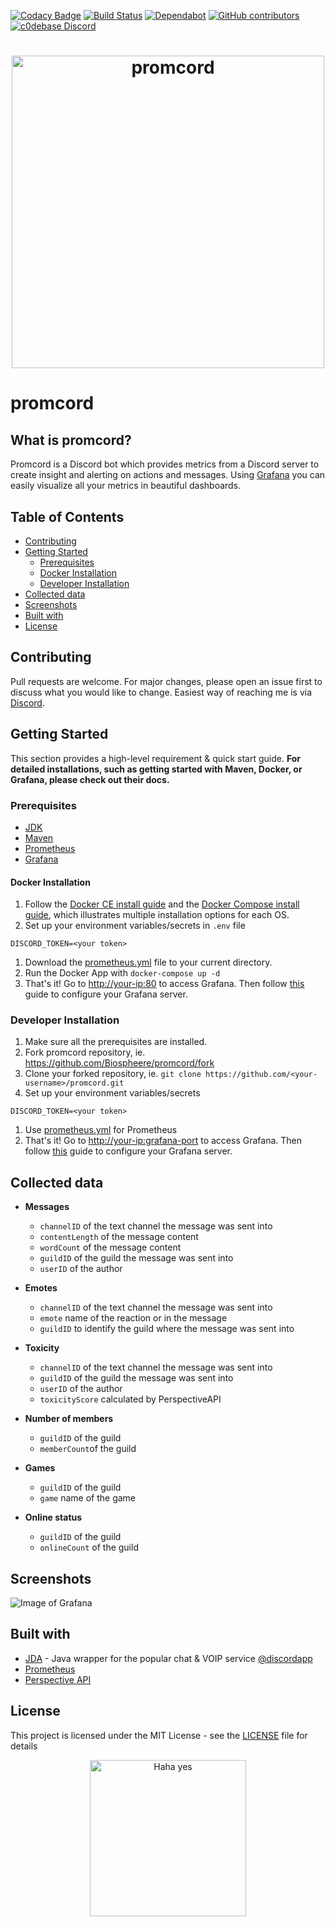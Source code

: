 [![Codacy Badge](https://api.codacy.com/project/badge/Grade/9b76ad18252a4b9c80b40f4115e98a76)](https://www.codacy.com/app/biosphere.dev/promcord?utm_source=github.com&amp;utm_medium=referral&amp;utm_content=Biospheere/promcord&amp;utm_campaign=Badge_Grade)
[![Build Status](https://travis-ci.com/Biospheere/promcord.svg?branch=master)](https://travis-ci.com/Biospheere/promcord)
[![Dependabot](https://api.dependabot.com/badges/status?host=github&repo=Biospheere/c0debaseBot)](https://dependabot.com/)
[![GitHub contributors](https://img.shields.io/github/contributors/biospheere/promcord.svg)](https://github.com/Biospheere/promcord/graphs/contributors/)
[![c0debase Discord](https://discordapp.com/api/guilds/361448651748540426/embed.png)](discord.gg/cDV38ht)

<h1 align="center">
  <img src="https://i.imgur.com/qaEw7mF.png" alt="promcord" width="500">
  <br>
</h1>

# promcord

## What is promcord?

Promcord is a Discord bot which provides metrics from a Discord server to create insight and alerting on actions and messages. Using [Grafana](https://grafana.com/) you can easily visualize all your metrics in beautiful dashboards.

## Table of Contents

  - [Contributing](#contributing)
  - [Getting Started](#getting-started)
    - [Prerequisites](#prerequisites)
    - [Docker Installation ](#docker-installation)
    - [Developer Installation ](#developer-installation)
  - [Collected data](#collected-data)
  - [Screenshots](#screenshots)
  - [Built with](#built-with)
  - [License](#license)


## Contributing

Pull requests are welcome. For major changes, please open an issue first to discuss what you would like to change.
Easiest way of reaching me is via [Discord](https://c0debase.de/).

## Getting Started

This section provides a high-level requirement & quick start guide. **For detailed installations, such as getting started with Maven, Docker, or Grafana, please check out their docs.**


### Prerequisites

- [JDK](https://www.oracle.com/technetwork/java/javase/downloads/index.html) 
- [Maven](https://maven.apache.org/)
- [Prometheus](https://prometheus.io/)
- [Grafana](https://grafana.com/)

#### Docker Installation 

1. Follow the [Docker CE install guide](https://docs.docker.com/install/) and the [Docker Compose install guide](https://docs.docker.com/compose/install/), which illustrates multiple installation options for each OS.
1. Set up your environment variables/secrets in `.env` file
```
DISCORD_TOKEN=<your token>
```
1. Download the [prometheus.yml](prometheus.yml) file to your current directory.
1. Run the Docker App with `docker-compose up -d`
1. That's it! Go to [http://your-ip:80](http://localhost:80) to access Grafana. Then follow [this](https://grafana.com/docs/guides/getting_started/) guide to configure your Grafana server. 

### Developer Installation

1. Make sure all the prerequisites are installed.
1. Fork promcord repository, ie. https://github.com/Biospheere/promcord/fork
1. Clone your forked repository, ie. `git clone https://github.com/<your-username>/promcord.git`
1. Set up your environment variables/secrets
```
DISCORD_TOKEN=<your token>
```
1. Use [prometheus.yml](prometheus.yml) for Prometheus
1. That's it! Go to [http://your-ip:grafana-port](http://localhost:3000) to access Grafana. Then follow [this](https://grafana.com/docs/guides/getting_started/) guide to configure your Grafana server. 

## Collected data

- **Messages**  
  - `channelID` of the text channel the message was sent into
  - `contentLength` of the message content
  - `wordCount` of the message content
  - `guildID` of the guild the message was sent into
  - `userID` of the author
  
- **Emotes**  
  - `channelID` of the text channel the message was sent into
  - `emote` name of the reaction or in the message
  - `guildID` to identify the guild where the message was sent into
  
- **Toxicity**  
  - `channelID` of the text channel the message was sent into
  - `guildID` of the guild the message was sent into
  - `userID` of the author
  - `toxicityScore` calculated by PerspectiveAPI
  
- **Number of members**  
  - `guildID` of the guild
  - `memberCount`of the guild

- **Games**  
  - `guildID` of the guild
  - `game` name of the game
  
- **Online status**  
  - `guildID` of the guild
  - `onlineCount` of the guild


  
## Screenshots

![Image of Grafana](https://i.imgur.com/2EArDun.png)

## Built with 

- [JDA](https://github.com/DV8FromTheWorld/JDA) - Java wrapper for the popular chat & VOIP service  [@discordapp](https://github.com/discordapp)
- [Prometheus](https://prometheus.io/) 
- [Perspective API](https://www.perspectiveapi.com/) 

## License
This project is licensed under the MIT License - see the [LICENSE](LICENSE) file for details

<p align="center">
  <img alt="Haha yes " width="250px" src="https://i.imgur.com/5bXJeZt.png">
  <br>
</p>

